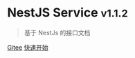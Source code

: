 # NestJS Service <small>v1.1.2</small>

> 基于 NestJs 的接口文档

[Gitee](https://gitee.com/bronson/v3-nest-admin)
[快速开始](quick-started)
